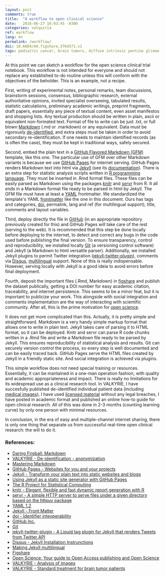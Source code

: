 ```yaml
---
layout: post
comments: true
title:  "A workflow to open clinical science"
date:   2016-06-27 16:03:45 -0300
categories: valquiria
ref: workflow
lang: en
permalink: /workflow/
doi: 10.6084/m9.figshare.3764571.v1
tags: pediatric cancer, brain tumors, diffuse intrinsic pontine glioma, clinical trial, doi, jekyll, workflow, open science
---
```


At this point we can sketch a workflow for the open science clinical trial notebook. This workflow is not intended for everyone and should not replace any established to-do routine unless this will conform with the objectives of the beholder. This is an example, not a recipe.

First, writing of experimental notes, personal remarks, team discussions, brainstorm sessions, consensus, bibliographic research, external authoritative opinions, invited specialist overseeing, tabulated results, statistic calculations, preliminary academic writings, preprint fragments, draft papers, essentially any piece of textual content, even asset manifestos and shopping lists. Any textual production should be written in plain, ascii or equivalent non-formated text. Format of file to write can be just .txt, or full blown [Markdown][mrkdwn] (.md or .markdown) or any equivalent. Data must be rigorously [de-identified][de-id], and extra steps must be taken in order to avoid secondary re-identification. If one needs to maintain identified records (as is often the case), they must be kept in traditional ways, safely secured.

Second, embed the plain text in a [GitHub Flavored Markdown (GFM)][gfm] template, like this one. The particular use of GFM over other Markdown variants is because we use [GitHub Pages][gthb-pgs] for internet serving. GitHub Pages renders Markdown text into html via [Jekyll][jkyll] (see its [documentation][gthb-pgs-jkyll]). There is an extra step for statistic analysis scripts written in [R programming language][r]. They must be inserted in .Rmd format files. These files can be easily parsed as Markdown using the packages [_knitr_][kntr] and [_servr_][srvr] from R. It all ends in a Markdown format file ready to be parsed in html by Jekyll. The GFM file must have at least a [YAML][yaml] frontmatter. We standardized the template's YAML [frontmatter][yml-frntmttr] like the one in this document. Ours has tags and categories, [doi][d], permalink, lang and ref (for multilingual support), title, comments and layout variables.

Third, deploy directly the file in [GitHub][gthb] (in an appropriate repository previously created for this) and GitHub Pages will take care of the rest (serving to the web). It is recommended that this step be done locally before deploying to the internet, to detect and correct any bugs in the code used before publishing the final version. To ensure transparency, control and reproducibility, we installed locally [Git][gt] (a versioning control software) and Jekyll (a Markdown to html versatile parser). Additionally, we installed Jekyll plugins to permit Twitter integration ([jekyll-twitter-plugin][jkyll-twttr-plgn]), comments via [Disqus][dsqs], [multilingual][mltlngl] support. None of this is really indispensable. However, serving locally with Jekyll is a good ideia to avoid errors before final deployment.

Fourth, deposit the important files (.Rmd, Markdown) in [figshare][fgshr] and publish the dataset publically, getting a DOI number for easy academic citation, traceability, and internet persistence. This seems to be a minor feat, but it is important to publicize your work. This alongside with social integration and comments implementation are the way of interacting with scientific community. After all, this is the prime motivation for [open science][opn-scnc].

It does not get more complicated than this. Actually, it is pretty simple and straightforward. Markdown is a very handy simple markup format that allows one to write in plain text. Jekyll takes care of parsing it to HTML format, so it can be deployed. Knitr and servr can parse R code chunks written in a .Rmd file and write a Markdown file ready to be parsed by Jekyll. This ensures reproducibility of statistical analysis and results. Git can securely version control the process, so every step is well documented and can be easily traced back. GitHub Pages serve the HTML files created by Jekyll in a friendly static site. And social integration is achieved via plugins.

This simple workflow does not need special training or resources. Essentially, it can be mantained in a one-man operation fashion, with quality and academic appropriateness and impact. There is really no limitations for its widespread use as a clinical research tool. In VALKYRIE, I have succesfully published de-identified individual patient data (including [medical images][mdcl]), I have used [licensed material][lcnsd] without any legal breaches, I have posted in academic format and published an online how-to guide for open clinical research. All of this was done in 2-3 months (counting learning  curve) by only one person with minimal resources.

In conclusion, in the era of easy and multiple-channel internet sharing, there is only one thing that separate us from successful real-time open clinical research: the will to do it.

### References:

- [Daring Fireball: Markdown][mrkdwn]
- [VALKYRIE - De-identification - anonymization][de-id]
- [Mastering Markdown][gfm]
- [GitHub Pages - Websites for you and your projects][gthb-pgs]
- [Jekyll - Transform your plain text into static websites and blogs][jkyll]
- [Using Jekyll as a static site generator with GitHub Pages][gthb-pgs-jkyll]
- [The R Project for Statistical Computing][r]
- [knitr - Elegant, flexible and fast dynamic report generation with R][kntr]
- [servr - A simple HTTP server to serve files under a given directory based on the httpuv package][srvr]
- [YAML 1.2][yaml]
- [Jekyll - Front Matter][yml-frntmttr]
- [doi - Identifier inteoperability][d]
- [GitHub Inc.][gthb]
- [Git][gt]
- [jekyll-twitter-plugin - A Liquid tag plugin for Jekyll that renders Tweets from Twitter API][jkyll-twttr-plgn]
- [Disqus - Jekyll Installation Instrunctions][dsqs]
- [Making Jekyll multilingual][mltlngl]
- [Figshare][fgshr]
- [Open Science: Your guide to Open Access publishing and Open Science][opn-scnc]
- [VALKYRIE - Analysis of images][mdcl]
- [VALKYRIE - Standard treatment for brain tumor patients][lcnsd]


[mrkdwn]: https://daringfireball.net/projects/markdown/
[de-id]: {{site.github.url}}/de-identification/
[gfm]: https://guides.github.com/features/mastering-markdown/
[gthb-pgs]: https://pages.github.com
[jkyll]: https://jekyllrb.com
[gthb-pgs-jkyll]: https://help.github.com/articles/using-jekyll-as-a-static-site-generator-with-github-pages/
[r]: https://www.r-project.org
[kntr]: http://yihui.name/knitr/
[srvr]: https://github.com/yihui/servr
[yaml]: http://yaml.org
[yml-frntmttr]: https://jekyllrb.com/docs/frontmatter/
[d]: https://www.doi.org/factsheets/Identifier_Interoper.html
[gthb]:https://github.com
[gt]: https://git-scm.com
[jkyll-twttr-plgn]: https://github.com/rob-murray/jekyll-twitter-plugin
[dsqs]: https://help.disqus.com/customer/portal/articles/472138-jekyll-installation-instructions
[mltlngl]: https://www.sylvaindurand.org/making-jekyll-multilingual/
[fgshr]: http://www.figshare.com
[opn-scnc]: http://openscience.com
[mdcl]: {{site.github.url}}/image-analysis/
[lcnsd]: {{site.github.url}}/standard-treatment/
